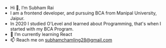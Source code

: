 -  Hi 👋, I’m Subham Rai
-  I am a frontend developer, and pursuing BCA from Manipal University, Jaipur.
-  In 2020 I studied O'Level and learned about Programming, that's when I started with my BCA Program.
- 🌱 I’m currently learning React
- 📫 Reach me on subhamchamling28@gmail.com

<!---
Subham-e/Subham-e is a ✨ special ✨ repository because its `README.md` (this file) appears on your GitHub profile.
You can click the Preview link to take a look at your changes.
--->


